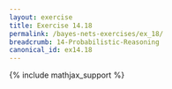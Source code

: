 ```yaml
---
layout: exercise
title: Exercise 14.18
permalink: /bayes-nets-exercises/ex_18/
breadcrumb: 14-Probabilistic-Reasoning
canonical_id: ex14.18
---
```


{% include mathjax_support %}
